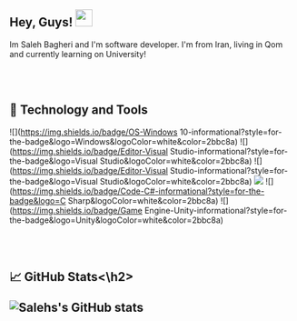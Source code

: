 <h2>Hey, Guys! <img src="https://raw.githubusercontent.com/MartinHeinz/MartinHeinz/master/wave.gif" width="30px"></h2>
Im Saleh Bagheri and I'm software developer. I'm from Iran, living in Qom and currently learning on University! 

<br><br>
<h2>🔧 Technology and Tools</h2>

![](https://img.shields.io/badge/OS-Windows 10-informational?style=for-the-badge&logo=Windows&logoColor=white&color=2bbc8a)
![](https://img.shields.io/badge/Editor-Visual Studio-informational?style=for-the-badge&logo=Visual Studio&logoColor=white&color=2bbc8a)
![](https://img.shields.io/badge/Editor-Visual Studio-informational?style=for-the-badge&logo=Visual Studio&logoColor=white&color=2bbc8a)
![](https://img.shields.io/badge/Code-Python-informational?style=for-the-badge&logo=Python&logoColor=white&color=2bbc8a)
![](https://img.shields.io/badge/Code-C#-informational?style=for-the-badge&logo=C Sharp&logoColor=white&color=2bbc8a)
![](https://img.shields.io/badge/Game Engine-Unity-informational?style=for-the-badge&logo=Unity&logoColor=white&color=2bbc8a)

<br><br>
<h2>📈 GitHub Stats<\h2>
  
![Salehs's GitHub stats](https://github-readme-stats.vercel.app/api?username=salehb02&theme=dark&show_icons=true)
